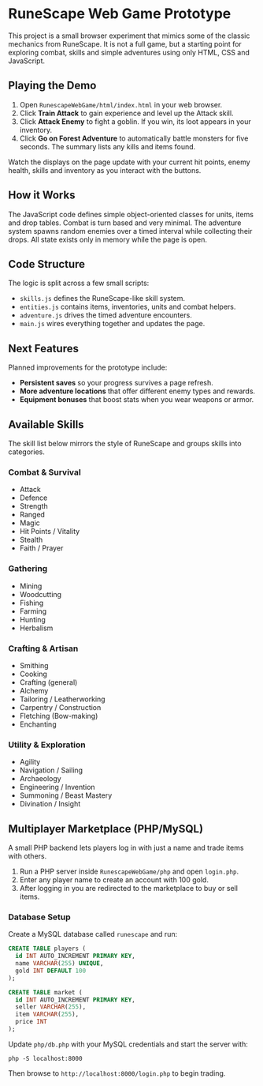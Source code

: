 # RuneScape Web Game Prototype

This project is a small browser experiment that mimics some of the classic mechanics from RuneScape. It is not a full game, but a starting point for exploring combat, skills and simple adventures using only HTML, CSS and JavaScript.

## Playing the Demo

1. Open `RunescapeWebGame/html/index.html` in your web browser.
2. Click **Train Attack** to gain experience and level up the Attack skill.
3. Click **Attack Enemy** to fight a goblin. If you win, its loot appears in your inventory.
4. Click **Go on Forest Adventure** to automatically battle monsters for five seconds. The summary lists any kills and items found.

Watch the displays on the page update with your current hit points, enemy health, skills and inventory as you interact with the buttons.

## How it Works

The JavaScript code defines simple object-oriented classes for units, items and drop tables. Combat is turn based and very minimal. The adventure system spawns random enemies over a timed interval while collecting their drops. All state exists only in memory while the page is open.

## Code Structure

The logic is split across a few small scripts:

- `skills.js` defines the RuneScape-like skill system.
- `entities.js` contains items, inventories, units and combat helpers.
- `adventure.js` drives the timed adventure encounters.
- `main.js` wires everything together and updates the page.

## Next Features

Planned improvements for the prototype include:

- **Persistent saves** so your progress survives a page refresh.
- **More adventure locations** that offer different enemy types and rewards.
- **Equipment bonuses** that boost stats when you wear weapons or armor.

## Available Skills

The skill list below mirrors the style of RuneScape and groups skills into categories.

### Combat & Survival
- Attack
- Defence
- Strength
- Ranged
- Magic
- Hit Points / Vitality
- Stealth
- Faith / Prayer

### Gathering
- Mining
- Woodcutting
- Fishing
- Farming
- Hunting
- Herbalism

### Crafting & Artisan
- Smithing
- Cooking
- Crafting (general)
- Alchemy
- Tailoring / Leatherworking
- Carpentry / Construction
- Fletching (Bow-making)
- Enchanting

### Utility & Exploration
- Agility
- Navigation / Sailing
- Archaeology
- Engineering / Invention
- Summoning / Beast Mastery
- Divination / Insight

## Multiplayer Marketplace (PHP/MySQL)

A small PHP backend lets players log in with just a name and trade items with others.

1. Run a PHP server inside `RunescapeWebGame/php` and open `login.php`.
2. Enter any player name to create an account with 100 gold.
3. After logging in you are redirected to the marketplace to buy or sell items.

### Database Setup

Create a MySQL database called `runescape` and run:

```sql
CREATE TABLE players (
  id INT AUTO_INCREMENT PRIMARY KEY,
  name VARCHAR(255) UNIQUE,
  gold INT DEFAULT 100
);

CREATE TABLE market (
  id INT AUTO_INCREMENT PRIMARY KEY,
  seller VARCHAR(255),
  item VARCHAR(255),
  price INT
);
```

Update `php/db.php` with your MySQL credentials and start the server with:

```
php -S localhost:8000
```

Then browse to `http://localhost:8000/login.php` to begin trading.


